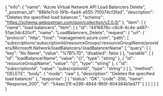 {
  "info": {
    "name": "Azure Virtual Network API Load Balancers Delete",
    "_postman_id": "88bfe7cd-191b-4ad4-a555-7f0074cf3fad",
    "description": "Deletes the specified load balancer.",
    "schema": "https://schema.getpostman.com/json/collection/v2.0.0/"
  },
  "item": [
    {
      "name": "load balancers",
      "item": [
        {
          "id": "4416876c-c6c8-4c4e-a487-51ae3dc420cf",
          "name": "LoadBalancers_Delete",
          "request": {
            "url": {
              "protocol": "http",
              "host": "management.azure.com",
              "path": [
                "subscriptions/:subscriptionId/resourceGroups/:resourceGroupName/providers/Microsoft.Network/loadBalancers/:loadBalancerName"
              ],
              "query": [
                {
                  "key": "No Name",
                  "value": "%7B%7D",
                  "disabled": false
                }
              ],
              "variable": [
                {
                  "id": "loadBalancerName",
                  "value": "{}",
                  "type": "string"
                },
                {
                  "id": "resourceGroupName",
                  "value": "{}",
                  "type": "string"
                },
                {
                  "id": "subscriptionId",
                  "value": "subscriptionId",
                  "type": "string"
                }
              ]
            },
            "method": "DELETE",
            "body": {
              "mode": "raw"
            },
            "description": "Deletes the specified load balancer"
          },
          "response": [
            {
              "status": "OK",
              "code": 200,
              "name": "Response_200",
              "id": "54aec21f-e299-4844-965f-804384b1ed71"
            }
          ]
        }
      ]
    }
  ]
}